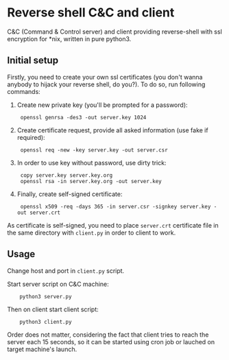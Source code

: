 # Reverse shell C&C and client

C&C (Command & Control server) and client providing reverse-shell with ssl encryption for *nix, written in pure python3.

Initial setup
-------------

Firstly, you need to create your own ssl certificates (you don't wanna anybody to hijack your reverse shell, do you?).
To do so, run following commands:

1. Create new private key (you'll be prompted for a password):

        openssl genrsa -des3 -out server.key 1024  

2. Create certificate request, provide all asked information (use fake if required):

        openssl req -new -key server.key -out server.csr
    
3. In order to use key without password, use dirty trick: 

        copy server.key server.key.org
        openssl rsa -in server.key.org -out server.key
    
4. Finally, create self-signed certificate:

        openssl x509 -req -days 365 -in server.csr -signkey server.key -out server.crt
        
As certificate is self-signed, you need to place `server.crt` certificate file in the same directory with `client.py` in order to client to work.

Usage
-----

Change host and port in `client.py` script. 

Start server script on C&C machine:

        python3 server.py
        
Then on client start client script:

        python3 client.py
        
Order does not matter, considering the fact that client tries to reach the server each 15 seconds, so it can be started using cron job or lauched on target machine's launch. 
